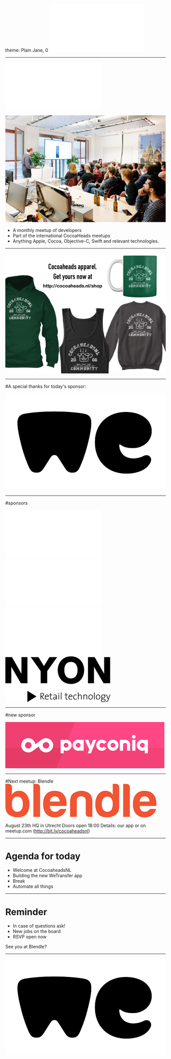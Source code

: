 theme: Plain Jane, 0
 ![fit 150%](../../Logos/CocoaHeadsNL.pdf)

---

![right](../../Logos/CocoaHeadsNL.pdf)

![inline fit](../../Images/4.jpg)

- A monthly meetup of developers
- Part of the international CocoaHeads meetups
- Anything Apple, Cocoa, Objective-C, Swift and relevant technologies.

---

![fit](../../Images/swag.png)

---

#A special thanks for today's sponsor:

![inline fit](../../Logos/wetransfer.png)

---

#sponsors

![inline fit 40%](../../Logos/theCapitals.pdf)![inline fit 60%](../../Logos/egeniq.pdf)
![inline fit 300%](../../Logos/xebia.pdf)![inline fit 80%](../../Logos/logo-nyon_black_website.png)

---
#new sponsor

![inline fit](../../Logos/payconiq.png)

---

#Next meetup: Blendle
![inline](../../Logos/blendle.png)

August 23th
HQ in Utrecht
Doors open 18:00
Details: our app or on meetup.com (http://bit.ly/cocoaheadsnl)

---

# Agenda for today

- Welcome at CocoaheadsNL
- Building the new WeTransfer app
- Break
- Automate all things

---

# Reminder

- In case of questions ask!
- New jobs on the board
- RSVP open now

See you at Blendle?

---

![inline fit](../../Logos/wetransfer.png)


